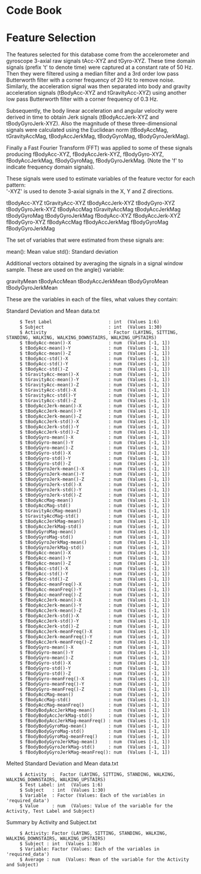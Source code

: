 # Code Book

Feature Selection 
=================

The features selected for this database come from the accelerometer and gyroscope 3-axial raw signals tAcc-XYZ and tGyro-XYZ. These time domain signals (prefix 't' to denote time) were captured at a constant rate of 50 Hz. Then they were filtered using a median filter and a 3rd order low pass Butterworth filter with a corner frequency of 20 Hz to remove noise. Similarly, the acceleration signal was then separated into body and gravity acceleration signals (tBodyAcc-XYZ and tGravityAcc-XYZ) using another low pass Butterworth filter with a corner frequency of 0.3 Hz. 

Subsequently, the body linear acceleration and angular velocity were derived in time to obtain Jerk signals (tBodyAccJerk-XYZ and tBodyGyroJerk-XYZ). Also the magnitude of these three-dimensional signals were calculated using the Euclidean norm (tBodyAccMag, tGravityAccMag, tBodyAccJerkMag, tBodyGyroMag, tBodyGyroJerkMag). 

Finally a Fast Fourier Transform (FFT) was applied to some of these signals producing fBodyAcc-XYZ, fBodyAccJerk-XYZ, fBodyGyro-XYZ, fBodyAccJerkMag, fBodyGyroMag, fBodyGyroJerkMag. (Note the 'f' to indicate frequency domain signals). 

These signals were used to estimate variables of the feature vector for each pattern:  
'-XYZ' is used to denote 3-axial signals in the X, Y and Z directions.

tBodyAcc-XYZ
tGravityAcc-XYZ
tBodyAccJerk-XYZ
tBodyGyro-XYZ
tBodyGyroJerk-XYZ
tBodyAccMag
tGravityAccMag
tBodyAccJerkMag
tBodyGyroMag
tBodyGyroJerkMag
fBodyAcc-XYZ
fBodyAccJerk-XYZ
fBodyGyro-XYZ
fBodyAccMag
fBodyAccJerkMag
fBodyGyroMag
fBodyGyroJerkMag

The set of variables that were estimated from these signals are: 

mean(): Mean value
std(): Standard deviation

Additional vectors obtained	 by averaging the signals in a signal window sample. These are used on the angle() variable:

gravityMean
tBodyAccMean
tBodyAccJerkMean
tBodyGyroMean
tBodyGyroJerkMean

These are the variables in each of the files, what values they contain:

Standard Deviation and Mean data.txt

		 $ Test Label                     : int  (Values 1:6)
		 $ Subject                        : int  (Values 1:30)
		 $ Activity                       : Factor (LAYING, SITTING, STANDING, WALKING, WALKING_DOWNSTAIRS, WALKING_UPSTAIRS)
		 $ tBodyAcc-mean()-X              : num  (Values [-1, 1])
		 $ tBodyAcc-mean()-Y              : num  (Values [-1, 1])
		 $ tBodyAcc-mean()-Z              : num  (Values [-1, 1])
		 $ tBodyAcc-std()-X               : num  (Values [-1, 1])
		 $ tBodyAcc-std()-Y               : num  (Values [-1, 1])
		 $ tBodyAcc-std()-Z               : num  (Values [-1, 1])
		 $ tGravityAcc-mean()-X           : num  (Values [-1, 1])
		 $ tGravityAcc-mean()-Y           : num  (Values [-1, 1])
		 $ tGravityAcc-mean()-Z           : num  (Values [-1, 1])
		 $ tGravityAcc-std()-X            : num  (Values [-1, 1])
		 $ tGravityAcc-std()-Y            : num  (Values [-1, 1])
		 $ tGravityAcc-std()-Z            : num  (Values [-1, 1])
		 $ tBodyAccJerk-mean()-X          : num  (Values [-1, 1])
		 $ tBodyAccJerk-mean()-Y          : num  (Values [-1, 1])
		 $ tBodyAccJerk-mean()-Z          : num  (Values [-1, 1])
		 $ tBodyAccJerk-std()-X           : num  (Values [-1, 1])
		 $ tBodyAccJerk-std()-Y           : num  (Values [-1, 1])
		 $ tBodyAccJerk-std()-Z           : num  (Values [-1, 1])
		 $ tBodyGyro-mean()-X             : num  (Values [-1, 1])
		 $ tBodyGyro-mean()-Y             : num  (Values [-1, 1])
		 $ tBodyGyro-mean()-Z             : num  (Values [-1, 1])
		 $ tBodyGyro-std()-X              : num  (Values [-1, 1])
		 $ tBodyGyro-std()-Y              : num  (Values [-1, 1])
		 $ tBodyGyro-std()-Z              : num  (Values [-1, 1])
		 $ tBodyGyroJerk-mean()-X         : num  (Values [-1, 1])
		 $ tBodyGyroJerk-mean()-Y         : num  (Values [-1, 1])
		 $ tBodyGyroJerk-mean()-Z         : num  (Values [-1, 1])
		 $ tBodyGyroJerk-std()-X          : num  (Values [-1, 1])
		 $ tBodyGyroJerk-std()-Y          : num  (Values [-1, 1])
		 $ tBodyGyroJerk-std()-Z          : num  (Values [-1, 1])
		 $ tBodyAccMag-mean()             : num  (Values [-1, 1])
		 $ tBodyAccMag-std()              : num  (Values [-1, 1])
		 $ tGravityAccMag-mean()          : num  (Values [-1, 1])
		 $ tGravityAccMag-std()           : num  (Values [-1, 1])
		 $ tBodyAccJerkMag-mean()         : num  (Values [-1, 1])
		 $ tBodyAccJerkMag-std()          : num  (Values [-1, 1])
		 $ tBodyGyroMag-mean()            : num  (Values [-1, 1])
		 $ tBodyGyroMag-std()             : num  (Values [-1, 1])
		 $ tBodyGyroJerkMag-mean()        : num  (Values [-1, 1])
		 $ tBodyGyroJerkMag-std()         : num  (Values [-1, 1])
		 $ fBodyAcc-mean()-X              : num  (Values [-1, 1])
		 $ fBodyAcc-mean()-Y              : num  (Values [-1, 1])
		 $ fBodyAcc-mean()-Z              : num  (Values [-1, 1])
		 $ fBodyAcc-std()-X               : num  (Values [-1, 1])
		 $ fBodyAcc-std()-Y               : num  (Values [-1, 1])
		 $ fBodyAcc-std()-Z               : num  (Values [-1, 1])
		 $ fBodyAcc-meanFreq()-X          : num  (Values [-1, 1])
		 $ fBodyAcc-meanFreq()-Y          : num  (Values [-1, 1])
		 $ fBodyAcc-meanFreq()-Z          : num  (Values [-1, 1])
		 $ fBodyAccJerk-mean()-X          : num  (Values [-1, 1])
		 $ fBodyAccJerk-mean()-Y          : num  (Values [-1, 1])
		 $ fBodyAccJerk-mean()-Z          : num  (Values [-1, 1])
		 $ fBodyAccJerk-std()-X           : num  (Values [-1, 1])
		 $ fBodyAccJerk-std()-Y           : num  (Values [-1, 1])
		 $ fBodyAccJerk-std()-Z           : num  (Values [-1, 1])
		 $ fBodyAccJerk-meanFreq()-X      : num  (Values [-1, 1])
		 $ fBodyAccJerk-meanFreq()-Y      : num  (Values [-1, 1])
		 $ fBodyAccJerk-meanFreq()-Z      : num  (Values [-1, 1])
		 $ fBodyGyro-mean()-X             : num  (Values [-1, 1])
		 $ fBodyGyro-mean()-Y             : num  (Values [-1, 1])
		 $ fBodyGyro-mean()-Z             : num  (Values [-1, 1])
		 $ fBodyGyro-std()-X              : num  (Values [-1, 1])
		 $ fBodyGyro-std()-Y              : num  (Values [-1, 1])
		 $ fBodyGyro-std()-Z              : num  (Values [-1, 1])
		 $ fBodyGyro-meanFreq()-X         : num  (Values [-1, 1])
		 $ fBodyGyro-meanFreq()-Y         : num  (Values [-1, 1])
		 $ fBodyGyro-meanFreq()-Z         : num  (Values [-1, 1])
		 $ fBodyAccMag-mean()             : num  (Values [-1, 1])
		 $ fBodyAccMag-std()              : num  (Values [-1, 1])
		 $ fBodyAccMag-meanFreq()         : num  (Values [-1, 1])
		 $ fBodyBodyAccJerkMag-mean()     : num  (Values [-1, 1])
		 $ fBodyBodyAccJerkMag-std()      : num  (Values [-1, 1])
		 $ fBodyBodyAccJerkMag-meanFreq() : num  (Values [-1, 1])
		 $ fBodyBodyGyroMag-mean()        : num  (Values [-1, 1])
		 $ fBodyBodyGyroMag-std()         : num  (Values [-1, 1])
		 $ fBodyBodyGyroMag-meanFreq()    : num  (Values [-1, 1])
		 $ fBodyBodyGyroJerkMag-mean()    : num  (Values [-1, 1])
		 $ fBodyBodyGyroJerkMag-std()     : num  (Values [-1, 1])
		 $ fBodyBodyGyroJerkMag-meanFreq(): num  (Values [-1, 1])
		 
Melted Standard Deviation and Mean data.txt

		 $ Activity  :  Factor (LAYING, SITTING, STANDING, WALKING, WALKING_DOWNSTAIRS, WALKING_UPSTAIRS)
		 $ Test Label: int  (Values 1:6)
		 $ Subject   : int  (Values 1:30)
		 $ Variable  : Factor (Values: Each of the variables in 'required_data')
		 $ Value     : num  (Values: Value of the variable for the Activity, Test Label and Subject)
		 
Summary by Activity and Subject.txt

		 $ Activity: Factor (LAYING, SITTING, STANDING, WALKING, WALKING_DOWNSTAIRS, WALKING_UPSTAIRS)
		 $ Subject : int  (Values 1:30)
		 $ Variable: Factor (Values: Each of the variables in 'required_data')
		 $ Average : num  (Values: Mean of the variable for the Activity and Subject)
	